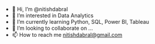 - 👋 Hi, I’m @nitishdabral
- 👀 I’m interested in Data Analytics
- 🌱 I’m currently learning Python, SQL, Power BI, Tableau
- 💞️ I’m looking to collaborate on ...
- 📫 How to reach me nitishdabral@gmail.com

<!---
nitishdabral/nitishdabral is a ✨ special ✨ repository because its `README.md` (this file) appears on your GitHub profile.
You can click the Preview link to take a look at your changes.
--->
